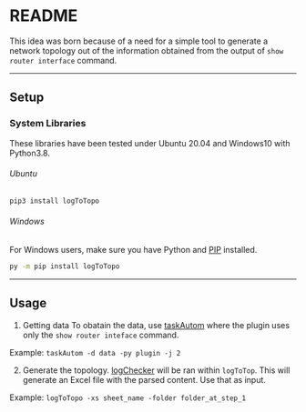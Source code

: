 # README #

This idea was born because of a need for a simple tool to generate a network topology out of the information obtained from the output of `show router interface` command.

---
## Setup ##

### System Libraries
These libraries have been tested under Ubuntu 20.04 and Windows10 with Python3.8.

###### Ubuntu
```bash
pip3 install logToTopo
```
###### Windows
For Windows users, make sure you have Python and [PIP](https://pip.pypa.io/en/stable/installing/) installed.
```bash
py -m pip install logToTopo
```
---
## Usage ##

1) Getting data
To obatain the data, use [taskAutom](https://pypi.org/project/taskAutom/) where the plugin uses only the `show router inteface` command.

Example: `taskAutom -d data -py plugin -j 2`

2) Generate the topology. [logChecker](https://pypi.org/project/logChecker/) will be ran within `logToTop`. This will generate an Excel file with the parsed content. Use that as input.

Example: `logToTopo -xs sheet_name -folder folder_at_step_1`

